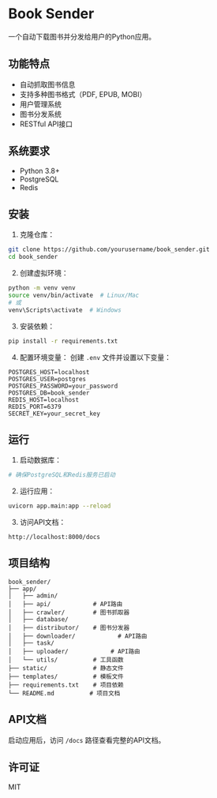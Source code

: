 # Book Sender

一个自动下载图书并分发给用户的Python应用。

## 功能特点

- 自动抓取图书信息
- 支持多种图书格式（PDF, EPUB, MOBI）
- 用户管理系统
- 图书分发系统
- RESTful API接口

## 系统要求

- Python 3.8+
- PostgreSQL
- Redis

## 安装

1. 克隆仓库：
```bash
git clone https://github.com/yourusername/book_sender.git
cd book_sender
```

2. 创建虚拟环境：
```bash
python -m venv venv
source venv/bin/activate  # Linux/Mac
# 或
venv\Scripts\activate  # Windows
```

3. 安装依赖：
```bash
pip install -r requirements.txt
```

4. 配置环境变量：
创建 `.env` 文件并设置以下变量：
```
POSTGRES_HOST=localhost
POSTGRES_USER=postgres
POSTGRES_PASSWORD=your_password
POSTGRES_DB=book_sender
REDIS_HOST=localhost
REDIS_PORT=6379
SECRET_KEY=your_secret_key
```

## 运行

1. 启动数据库：
```bash
# 确保PostgreSQL和Redis服务已启动
```

2. 运行应用：
```bash
uvicorn app.main:app --reload
```

3. 访问API文档：
```
http://localhost:8000/docs
```

## 项目结构

```
book_sender/
├── app/
│   ├── admin/          
│   ├── api/            # API路由
│   ├── crawler/        # 图书抓取器
│   ├── database/
│   ├── distributor/    # 图书分发器
│   ├── downloader/            # API路由
│   ├── task/            
│   ├── uploader/            # API路由
│   └── utils/          # 工具函数
├── static/             # 静态文件
├── templates/          # 模板文件
├── requirements.txt    # 项目依赖
└── README.md          # 项目文档
```

## API文档

启动应用后，访问 `/docs` 路径查看完整的API文档。

## 许可证

MIT 